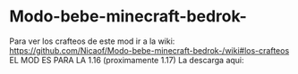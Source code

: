 # Modo-bebe-minecraft-bedrok-

Para ver los crafteos de este mod ir a la wiki: https://github.com/Nicaof/Modo-bebe-minecraft-bedrok-/wiki#los-crafteos
EL MOD ES PARA LA 1.16 (proximamente 1.17)
                                           La descarga aqui:
